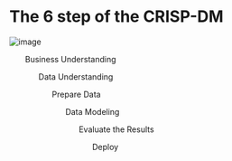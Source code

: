 
# The 6 step of the CRISP-DM 

![image](https://user-images.githubusercontent.com/94874696/201548343-a1fb3af7-52a8-46d7-b694-fbc90135a7de.png)

<ol> Business Understanding
<ol> Data Understanding
<ol> Prepare Data
<ol> Data Modeling
<ol> Evaluate the Results
<ol> Deploy
